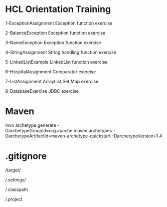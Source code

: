 # HCL Orientation Training

1-ExceptionAssignment
    Exception function exercise

2-BalanceException
    Exception function exercise

3-NameException
    Exception function exercise

4-StringAssignment
    String handling function exercise

5-LinkedListExample
    LinkedList function exercise

6-HospitalAssignment
    Comparator exercise

7-ListAssignment
    ArrayList,Set,Map exercise

8-DatabaseExercise
    JDBC exercise

# Maven

mvn archetype:generate -DarchetypeGroupId=org.apache.maven.archetypes -DarchetypeArtifactId=maven-archetype-quickstart -DarchetypeVersion=1.4

# .gitignore

/target/

/.settings/

/.classpath

/.project
